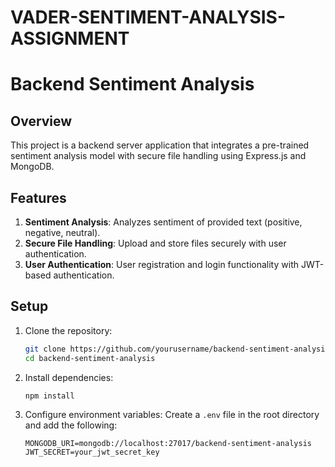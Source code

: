 # VADER-SENTIMENT-ANALYSIS-ASSIGNMENT
# Backend Sentiment Analysis

## Overview

This project is a backend server application that integrates a pre-trained sentiment analysis model with secure file handling using Express.js and MongoDB.

## Features

1. **Sentiment Analysis**: Analyzes sentiment of provided text (positive, negative, neutral).
2. **Secure File Handling**: Upload and store files securely with user authentication.
3. **User Authentication**: User registration and login functionality with JWT-based authentication.

## Setup

1. Clone the repository:
    ```bash
    git clone https://github.com/yourusername/backend-sentiment-analysis.git
    cd backend-sentiment-analysis
    ```

2. Install dependencies:
    ```bash
    npm install
    ```

3. Configure environment variables:
    Create a `.env` file in the root directory and add the following:
    ```
    MONGODB_URI=mongodb://localhost:27017/backend-sentiment-analysis
    JWT_SECRET=your_jwt_secret_key
